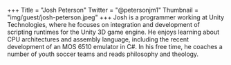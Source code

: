 +++
Title = "Josh Peterson"
Twitter = "@petersonjm1"
Thumbnail = "img/guest/josh-peterson.jpeg"
+++
Josh is a programmer working at Unity Technologies, where he focuses on integration and development of scripting runtimes for the Unity 3D game engine. He enjoys learning about CPU architectures and assembly language, including the recent development of an MOS 6510 emulator in C#. In his free time, he coaches a number of youth soccer teams and reads philosophy and theology.